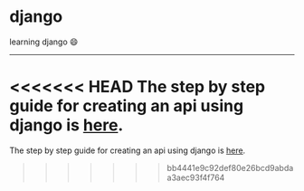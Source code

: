 # django

learning django 😄

---

<<<<<<< HEAD
The step by step guide for creating an api using django is [here](https://docs.google.com/document/d/e/2PACX-1vRcXAyRvS_5TG25u5Yv8YMabkDY4y6Qv9ZmGnGfZrmBETQ8zDQo2cTF1kpvPu88pNChygxYa_yQi1_m/pub).
=======
The step by step guide for creating an api using django is [here](https://docs.google.com/document/d/e/2PACX-1vRcXAyRvS_5TG25u5Yv8YMabkDY4y6Qv9ZmGnGfZrmBETQ8zDQo2cTF1kpvPu88pNChygxYa_yQi1_m/pub). 
>>>>>>> bb4441e9c92def80e26bcd9abdaa3aec93f4f764

